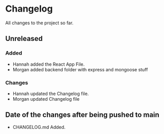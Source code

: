 # Changelog

All changes to the project so far.

## Unreleased

### Added

- Hannah added the React App File.
- Morgan added backend folder with express and mongoose stuff

### Changes

- Hannah updated the Changelog file.
- Morgan updated Changelog file

## Date of the changes after being pushed to main

- CHANGELOG.md Added.
